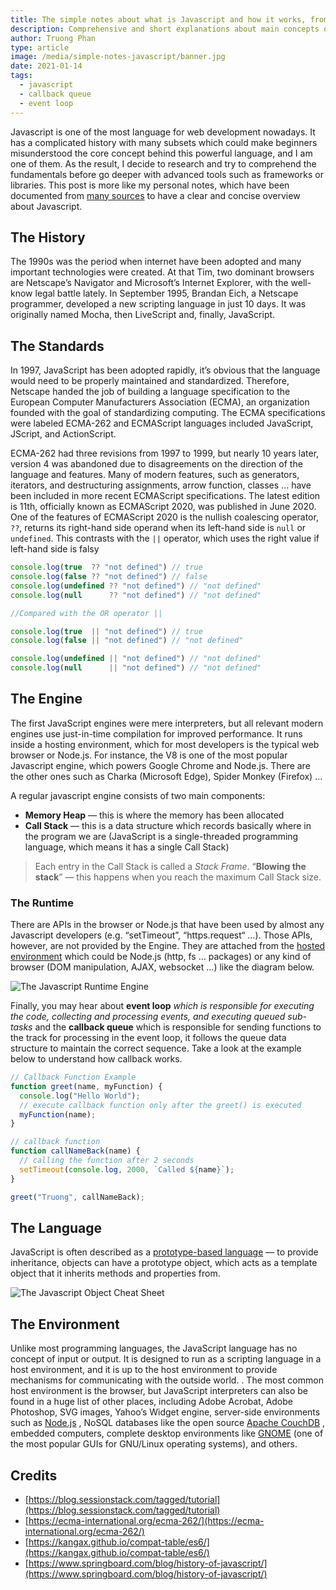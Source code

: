 ```yaml
---
title: The simple notes about what is Javascript and how it works, from legacy to modern
description: Comprehensive and short explanations about main concepts of the Javascript language
author: Truong Phan
type: article
image: /media/simple-notes-javascript/banner.jpg
date: 2021-01-14
tags:
  - javascript
  - callback queue
  - event loop
---
```

Javascript is one of the most language for web development nowadays. It has a complicated history with many subsets which could make beginners misunderstood the core concept behind this powerful language, and I am one of them. As the result, I decide to research and try to comprehend the fundamentals before go deeper with advanced tools such as frameworks or libraries. This post is more like my personal notes, which have been documented from [many sources](#credits) to have a clear and concise overview about Javascript.

## The History

The 1990s was the period when internet have been adopted and many important technologies were created. At that Tim, two dominant browsers are Netscape’s Navigator and Microsoft’s Internet Explorer, with the well-know legal battle lately. In September 1995,  Brandan Eich, a Netscape programmer, developed a new scripting language in just 10 days. It was originally named Mocha, then LiveScript and, finally, JavaScript.

## The Standards

In 1997, JavaScript has been adopted rapidly, it’s obvious that the language would need to be properly maintained and standardized. Therefore, Netscape handed the job of building a language specification to the European Computer Manufacturers Association (ECMA), an organization founded with the goal of standardizing computing. The ECMA specifications were labeled ECMA-262 and ECMAScript languages included JavaScript, JScript, and ActionScript.

ECMA-262 had three revisions from 1997 to 1999, but nearly 10 years later, version 4 was abandoned due to disagreements on the direction of the language and features. Many of modern features, such as generators, iterators, and destructuring assignments, arrow function, classes ...  have been included in more recent ECMAScript specifications. The latest edition is 11th, officially known as ECMAScript 2020, was published in June 2020. One of the features of ECMAScript 2020 is the nullish coalescing operator, `??`, returns its right-hand side operand when its left-hand side is `null` or `undefined`. This contrasts with the `||` operator, which uses the right value if left-hand side is falsy

```javascript
console.log(true  ?? "not defined") // true
console.log(false ?? "not defined") // false
console.log(undefined ?? "not defined") // "not defined"
console.log(null      ?? "not defined") // "not defined"
```

```javascript
//Compared with the OR operator ||

console.log(true  || "not defined") // true
console.log(false || "not defined") // "not defined"

console.log(undefined || "not defined") // "not defined"
console.log(null      || "not defined") // "not defined"
```

## The Engine

The first JavaScript engines were mere interpreters, but all relevant modern engines use just-in-time compilation for improved performance. It runs inside a hosting environment, which for most developers is the typical web browser or Node.js. For instance, the V8 is one of the most popular Javascript engine, which powers Google Chrome and Node.js. There are the other ones such as Charka (Microsoft Edge), Spider Monkey (Firefox) ...

A regular javascript engine consists of two main components:

* **Memory Heap** — this is where the memory has been allocated
* **Call Stack** — this is a data structure which records basically where in the program we are (JavaScript is a single-threaded programming language, which means it has a single Call Stack)

> Each entry in the Call Stack is called a *Stack Frame*. “**Blowing the stack**” — this happens when you reach the maximum Call Stack size.

### The Runtime

There are APIs in the browser or Node.js that have been used by almost any Javascript developers (e.g. “setTimeout”,  “https.request“ …). Those APIs, however, are not provided by the Engine. They are attached from the [hosted environment](#the-environment) which could be Node.js (http, fs … packages) or any kind of browser (DOM manipulation, AJAX, websocket …) like the diagram below.

![The Javascript Runtime Engine](/media/simple-notes-javascript/js-the-engine.png)

Finally, you may hear about **event loop** *which is responsible for executing the code, collecting and processing events, and executing queued sub-tasks* and the **callback queue** which is responsible for sending functions to the track for processing in the event loop, it follows the queue data structure to maintain the correct sequence. Take a look at the example below to understand how callback works.

```javascript
// Callback Function Example
function greet(name, myFunction) {
  console.log("Hello World");
  // execute callback function only after the greet() is executed
  myFunction(name);
}

// callback function
function callNameBack(name) {
  // calling the function after 2 seconds
  setTimeout(console.log, 2000, `Called ${name}`);
}

greet("Truong", callNameBack);

```

## The Language

JavaScript is often described as a [prototype-based language](https://developer.mozilla.org/en-US/docs/Learn/JavaScript/Objects/Object_prototypes) — to provide inheritance, objects can have a prototype object, which acts as a template object that it inherits methods and properties from.

![The Javascript Object Cheat Sheet](/media/simple-notes-javascript/js-object-cheatsheet.jpg)

## The Environment

Unlike most programming languages, the JavaScript language has no concept of input or output. It is designed to run as a scripting language in a host environment, and it is up to the host environment to provide mechanisms for communicating with the outside world. . The most common host environment is the browser, but JavaScript interpreters can also be found in a huge list of other places, including Adobe Acrobat, Adobe Photoshop, SVG images, Yahoo’s Widget engine, server-side environments such as  [Node.js](http://nodejs.org/) , NoSQL databases like the open source  [Apache CouchDB](http://couchdb.apache.org/) , embedded computers, complete desktop environments like  [GNOME](http://www.gnome.org/)  (one of the most popular GUIs for GNU/Linux operating systems), and others.

## Credits

* [https://blog.sessionstack.com/tagged/tutorial](https://blog.sessionstack.com/tagged/tutorial)
* [https://ecma-international.org/ecma-262/](https://ecma-international.org/ecma-262/)
* [https://kangax.github.io/compat-table/es6/](https://kangax.github.io/compat-table/es6/)
* [https://www.springboard.com/blog/history-of-javascript/](https://www.springboard.com/blog/history-of-javascript/)
